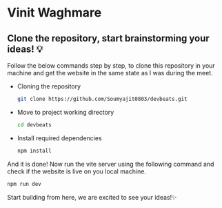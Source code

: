 # Vinit Waghmare 

## Clone the repository, start brainstorming your ideas! 💡

Follow the below commands step by step, to clone this repository in your machine and get the website in the same state as I was during the meet.

* Cloning the repository
    ```bash
    git clone https://github.com/Soumyajit0803/devbeats.git
    ```
* Move to project working directory
    ```bash
    cd devbeats
    ```
* Install required dependencies
    ```bash
    npm install
    ```

And it is done! Now run the vite server using the following command and check if the website is live on you local machine.

```bash
npm run dev
```

Start building from here, we are excited to see your ideas!✨